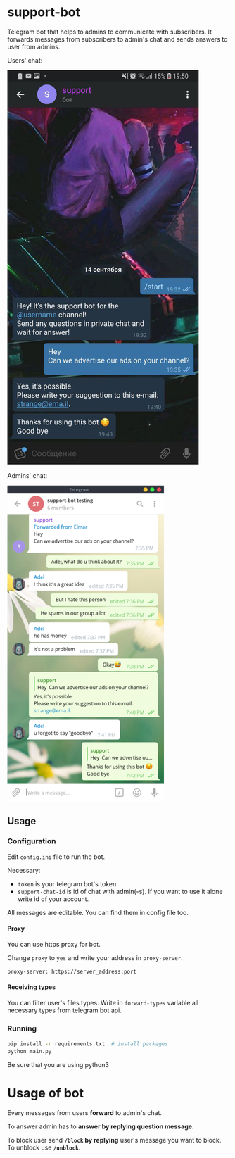 # support-bot
Telegram bot that helps to admins to communicate with subscribers.
It forwards messages from subscribers to admin's chat and sends answers to user from admins.

Users' chat:

![Users' view](img/user_view.png)

Admins' chat:

![Admins' view](img/admin_view.png)

## Usage

### Configuration

Edit `config.ini` file to run the bot.

Necessary:
  * `token` is your telegram bot's token.
  * `support-chat-id` is id of chat with admin(-s). If you want to use it alone write id of your account.

All messages are editable.
You can find them in config file too.

#### Proxy

You can use https proxy for bot.

Change `proxy` to `yes` and write your address in `proxy-server`.
```
proxy-server: https://server_address:port
```

#### Receiving types

You can filter user's files types.
Write in `forward-types` variable all necessary types from telegram bot api.

### Running

```bash
pip install -r requirements.txt  # install packages
python main.py
```
Be sure that you are using python3

# Usage of bot

Every messages from users **forward** to admin's chat.

To answer admin has to **answer by replying question message**.

To block user send **`/block` by replying** user's message you want to block.
To unblock use **`/unblock`**.
